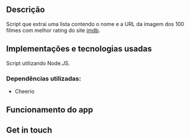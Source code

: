 ## Descrição

Script que extrai uma lista contendo o nome e a URL da imagem dos 100 filmes com melhor rating do site [imdb](https://www.imdb.com/).

## Implementações e tecnologias usadas

Script utilizando Node.JS.

### Dependências utilizadas:

- Cheerio

## Funcionamento do app


## Get in touch